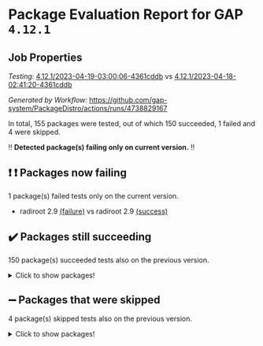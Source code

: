 # Package Evaluation Report for GAP `4.12.1`

## Job Properties

*Testing:* [4.12.1/2023-04-19-03:00:06-4361cddb](https://github.com/gap-system/PackageDistro/blob/data/reports/4.12.1/2023-04-19-03:00:06-4361cddb) vs [4.12.1/2023-04-18-02:41:20-4361cddb](https://github.com/gap-system/PackageDistro/blob/data/reports/4.12.1/2023-04-18-02:41:20-4361cddb)

*Generated by Workflow:* https://github.com/gap-system/PackageDistro/actions/runs/4738829167

In total, 155 packages were tested, out of which 150 succeeded, 1 failed and 4 were skipped.

:bangbang: **Detected package(s) failing only on current version.** :bangbang:

## :exclamation: :exclamation: Packages now failing

1 package(s) failed tests only on the current version.
- radiroot 2.9 [(failure)](https://github.com/gap-system/PackageDistro/actions/runs/4738829167/jobs/8413274867) vs radiroot 2.9 [(success)](https://github.com/gap-system/PackageDistro/actions/runs/4727841035/jobs/8388993463)

## :heavy_check_mark: Packages still succeeding

150 package(s) succeeded tests also on the previous version.
<details><summary>Click to show packages!</summary>

- 4ti2interface 2023.02-04 [(success)](https://github.com/gap-system/PackageDistro/actions/runs/4738829167/jobs/8413264868)
- ace 5.6.2 [(success)](https://github.com/gap-system/PackageDistro/actions/runs/4738829167/jobs/8413264966)
- aclib 1.3.2 [(success)](https://github.com/gap-system/PackageDistro/actions/runs/4738829167/jobs/8413265058)
- agt 0.3.1 [(success)](https://github.com/gap-system/PackageDistro/actions/runs/4738829167/jobs/8413265127)
- alnuth 3.2.1 [(success)](https://github.com/gap-system/PackageDistro/actions/runs/4738829167/jobs/8413265207)
- anupq 3.3.0 [(success)](https://github.com/gap-system/PackageDistro/actions/runs/4738829167/jobs/8413265286)
- atlasrep 2.1.6 [(success)](https://github.com/gap-system/PackageDistro/actions/runs/4738829167/jobs/8413265366)
- autodoc 2022.10.20 [(success)](https://github.com/gap-system/PackageDistro/actions/runs/4738829167/jobs/8413265448)
- automata 1.15 [(success)](https://github.com/gap-system/PackageDistro/actions/runs/4738829167/jobs/8413265519)
- automgrp 1.3.2 [(success)](https://github.com/gap-system/PackageDistro/actions/runs/4738829167/jobs/8413265595)
- autpgrp 1.11 [(success)](https://github.com/gap-system/PackageDistro/actions/runs/4738829167/jobs/8413265681)
- cap 2023.04-04 [(success)](https://github.com/gap-system/PackageDistro/actions/runs/4738829167/jobs/8413265765)
- caratinterface 2.3.5 [(success)](https://github.com/gap-system/PackageDistro/actions/runs/4738829167/jobs/8413265891)
- cddinterface 2022.11.01 [(success)](https://github.com/gap-system/PackageDistro/actions/runs/4738829167/jobs/8413265965)
- circle 1.6.6 [(success)](https://github.com/gap-system/PackageDistro/actions/runs/4738829167/jobs/8413266059)
- classicpres 1.22 [(success)](https://github.com/gap-system/PackageDistro/actions/runs/4738829167/jobs/8413266136)
- cohomolo 1.6.11 [(success)](https://github.com/gap-system/PackageDistro/actions/runs/4738829167/jobs/8413266199)
- congruence 1.2.5 [(success)](https://github.com/gap-system/PackageDistro/actions/runs/4738829167/jobs/8413266267)
- corelg 1.56 [(success)](https://github.com/gap-system/PackageDistro/actions/runs/4738829167/jobs/8413266323)
- crime 1.6 [(success)](https://github.com/gap-system/PackageDistro/actions/runs/4738829167/jobs/8413266430)
- crisp 1.4.6 [(success)](https://github.com/gap-system/PackageDistro/actions/runs/4738829167/jobs/8413266523)
- crypting 0.10.4 [(success)](https://github.com/gap-system/PackageDistro/actions/runs/4738829167/jobs/8413266644)
- cryst 4.1.26 [(success)](https://github.com/gap-system/PackageDistro/actions/runs/4738829167/jobs/8413266729)
- crystcat 1.1.10 [(success)](https://github.com/gap-system/PackageDistro/actions/runs/4738829167/jobs/8413266810)
- ctbllib 1.3.5 [(success)](https://github.com/gap-system/PackageDistro/actions/runs/4738829167/jobs/8413266893)
- cubefree 1.19 [(success)](https://github.com/gap-system/PackageDistro/actions/runs/4738829167/jobs/8413266988)
- curlinterface 2.3.1 [(success)](https://github.com/gap-system/PackageDistro/actions/runs/4738829167/jobs/8413267154)
- cvec 2.8.1 [(success)](https://github.com/gap-system/PackageDistro/actions/runs/4738829167/jobs/8413267308)
- datastructures 0.3.0 [(success)](https://github.com/gap-system/PackageDistro/actions/runs/4738829167/jobs/8413267399)
- deepthought 1.0.6 [(success)](https://github.com/gap-system/PackageDistro/actions/runs/4738829167/jobs/8413267505)
- design 1.8 [(success)](https://github.com/gap-system/PackageDistro/actions/runs/4738829167/jobs/8413267576)
- difsets 2.3.1 [(success)](https://github.com/gap-system/PackageDistro/actions/runs/4738829167/jobs/8413267667)
- digraphs 1.6.2 [(success)](https://github.com/gap-system/PackageDistro/actions/runs/4738829167/jobs/8413267765)
- edim 1.3.7 [(success)](https://github.com/gap-system/PackageDistro/actions/runs/4738829167/jobs/8413267868)
- example 4.3.4 [(success)](https://github.com/gap-system/PackageDistro/actions/runs/4738829167/jobs/8413267955)
- examplesforhomalg 2023.02-04 [(success)](https://github.com/gap-system/PackageDistro/actions/runs/4738829167/jobs/8413268039)
- factint 1.6.3 [(success)](https://github.com/gap-system/PackageDistro/actions/runs/4738829167/jobs/8413268112)
- ferret 1.0.9 [(success)](https://github.com/gap-system/PackageDistro/actions/runs/4738829167/jobs/8413268183)
- fga 1.5.0 [(success)](https://github.com/gap-system/PackageDistro/actions/runs/4738829167/jobs/8413268283)
- fining 1.5.5 [(success)](https://github.com/gap-system/PackageDistro/actions/runs/4738829167/jobs/8413268359)
- float 1.0.3 [(success)](https://github.com/gap-system/PackageDistro/actions/runs/4738829167/jobs/8413268434)
- format 1.4.3 [(success)](https://github.com/gap-system/PackageDistro/actions/runs/4738829167/jobs/8413268519)
- forms 1.2.9 [(success)](https://github.com/gap-system/PackageDistro/actions/runs/4738829167/jobs/8413268603)
- fplsa 1.2.6 [(success)](https://github.com/gap-system/PackageDistro/actions/runs/4738829167/jobs/8413268685)
- fr 2.4.12 [(success)](https://github.com/gap-system/PackageDistro/actions/runs/4738829167/jobs/8413268809)
- francy 2.0.3 [(success)](https://github.com/gap-system/PackageDistro/actions/runs/4738829167/jobs/8413268882)
- fwtree 1.3 [(success)](https://github.com/gap-system/PackageDistro/actions/runs/4738829167/jobs/8413268959)
- gapdoc 1.6.6 [(success)](https://github.com/gap-system/PackageDistro/actions/runs/4738829167/jobs/8413269049)
- gauss 2023.02-04 [(success)](https://github.com/gap-system/PackageDistro/actions/runs/4738829167/jobs/8413269125)
- gaussforhomalg 2023.02-04 [(success)](https://github.com/gap-system/PackageDistro/actions/runs/4738829167/jobs/8413269328)
- gbnp 1.0.5 [(success)](https://github.com/gap-system/PackageDistro/actions/runs/4738829167/jobs/8413269435)
- generalizedmorphismsforcap 2023.03-01 [(success)](https://github.com/gap-system/PackageDistro/actions/runs/4738829167/jobs/8413269607)
- genss 1.6.8 [(success)](https://github.com/gap-system/PackageDistro/actions/runs/4738829167/jobs/8413269708)
- gradedmodules 2023.02-04 [(success)](https://github.com/gap-system/PackageDistro/actions/runs/4738829167/jobs/8413269805)
- gradedringforhomalg 2023.02-04 [(success)](https://github.com/gap-system/PackageDistro/actions/runs/4738829167/jobs/8413269906)
- grape 4.9.0 [(success)](https://github.com/gap-system/PackageDistro/actions/runs/4738829167/jobs/8413269997)
- groupoids 1.73 [(success)](https://github.com/gap-system/PackageDistro/actions/runs/4738829167/jobs/8413270113)
- grpconst 2.6.4 [(success)](https://github.com/gap-system/PackageDistro/actions/runs/4738829167/jobs/8413270215)
- guarana 0.96.3 [(success)](https://github.com/gap-system/PackageDistro/actions/runs/4738829167/jobs/8413270319)
- guava 3.18 [(success)](https://github.com/gap-system/PackageDistro/actions/runs/4738829167/jobs/8413270427)
- hap 1.55 [(success)](https://github.com/gap-system/PackageDistro/actions/runs/4738829167/jobs/8413270537)
- hapcryst 0.1.15 [(success)](https://github.com/gap-system/PackageDistro/actions/runs/4738829167/jobs/8413270651)
- hecke 1.5.3 [(success)](https://github.com/gap-system/PackageDistro/actions/runs/4738829167/jobs/8413270772)
- help 3.5 [(success)](https://github.com/gap-system/PackageDistro/actions/runs/4738829167/jobs/8413270879)
- homalg 2023.02-05 [(success)](https://github.com/gap-system/PackageDistro/actions/runs/4738829167/jobs/8413270969)
- homalgtocas 2023.02-04 [(success)](https://github.com/gap-system/PackageDistro/actions/runs/4738829167/jobs/8413271107)
- idrel 2.45 [(success)](https://github.com/gap-system/PackageDistro/actions/runs/4738829167/jobs/8413271214)
- images 1.3.1 [(success)](https://github.com/gap-system/PackageDistro/actions/runs/4738829167/jobs/8413271322)
- intpic 0.3.0 [(success)](https://github.com/gap-system/PackageDistro/actions/runs/4738829167/jobs/8413271393)
- io 4.8.1 [(success)](https://github.com/gap-system/PackageDistro/actions/runs/4738829167/jobs/8413271481)
- io_forhomalg 2023.02-04 [(success)](https://github.com/gap-system/PackageDistro/actions/runs/4738829167/jobs/8413271584)
- irredsol 1.4.4 [(success)](https://github.com/gap-system/PackageDistro/actions/runs/4738829167/jobs/8413271699)
- json 2.1.1 [(success)](https://github.com/gap-system/PackageDistro/actions/runs/4738829167/jobs/8413271789)
- jupyterkernel 1.5.0 [(success)](https://github.com/gap-system/PackageDistro/actions/runs/4738829167/jobs/8413271884)
- jupyterviz 1.5.6 [(success)](https://github.com/gap-system/PackageDistro/actions/runs/4738829167/jobs/8413271971)
- kan 1.35 [(success)](https://github.com/gap-system/PackageDistro/actions/runs/4738829167/jobs/8413272041)
- kbmag 1.5.11 [(success)](https://github.com/gap-system/PackageDistro/actions/runs/4738829167/jobs/8413272127)
- laguna 3.9.6 [(success)](https://github.com/gap-system/PackageDistro/actions/runs/4738829167/jobs/8413272194)
- liealgdb 2.2.1 [(success)](https://github.com/gap-system/PackageDistro/actions/runs/4738829167/jobs/8413272282)
- liepring 2.8 [(success)](https://github.com/gap-system/PackageDistro/actions/runs/4738829167/jobs/8413272369)
- liering 2.4.2 [(success)](https://github.com/gap-system/PackageDistro/actions/runs/4738829167/jobs/8413272455)
- linearalgebraforcap 2023.03-06 [(success)](https://github.com/gap-system/PackageDistro/actions/runs/4738829167/jobs/8413272541)
- localizeringforhomalg 2023.02-04 [(success)](https://github.com/gap-system/PackageDistro/actions/runs/4738829167/jobs/8413272624)
- loops 3.4.3 [(success)](https://github.com/gap-system/PackageDistro/actions/runs/4738829167/jobs/8413272708)
- lpres 1.0.3 [(success)](https://github.com/gap-system/PackageDistro/actions/runs/4738829167/jobs/8413272786)
- majoranaalgebras 1.5.1 [(success)](https://github.com/gap-system/PackageDistro/actions/runs/4738829167/jobs/8413272861)
- mapclass 1.4.6 [(success)](https://github.com/gap-system/PackageDistro/actions/runs/4738829167/jobs/8413272960)
- matgrp 0.70 [(success)](https://github.com/gap-system/PackageDistro/actions/runs/4738829167/jobs/8413273054)
- matricesforhomalg 2023.02-04 [(success)](https://github.com/gap-system/PackageDistro/actions/runs/4738829167/jobs/8413273146)
- modisom 2.5.4 [(success)](https://github.com/gap-system/PackageDistro/actions/runs/4738829167/jobs/8413273224)
- modulepresentationsforcap 2023.03-01 [(success)](https://github.com/gap-system/PackageDistro/actions/runs/4738829167/jobs/8413273315)
- modules 2023.02-04 [(success)](https://github.com/gap-system/PackageDistro/actions/runs/4738829167/jobs/8413273388)
- monoidalcategories 2023.04-01 [(success)](https://github.com/gap-system/PackageDistro/actions/runs/4738829167/jobs/8413273462)
- nconvex 2022.09-01 [(success)](https://github.com/gap-system/PackageDistro/actions/runs/4738829167/jobs/8413273557)
- nilmat 1.4.2 [(success)](https://github.com/gap-system/PackageDistro/actions/runs/4738829167/jobs/8413273653)
- nock 1.5 [(success)](https://github.com/gap-system/PackageDistro/actions/runs/4738829167/jobs/8413273733)
- normalizinterface 1.3.5 [(success)](https://github.com/gap-system/PackageDistro/actions/runs/4738829167/jobs/8413273821)
- nq 2.5.10 [(success)](https://github.com/gap-system/PackageDistro/actions/runs/4738829167/jobs/8413273907)
- numericalsgps 1.3.1 [(success)](https://github.com/gap-system/PackageDistro/actions/runs/4738829167/jobs/8413273994)
- openmath 11.5.3 [(success)](https://github.com/gap-system/PackageDistro/actions/runs/4738829167/jobs/8413274057)
- orb 4.9.0 [(success)](https://github.com/gap-system/PackageDistro/actions/runs/4738829167/jobs/8413274128)
- packagemanager 1.4.1 [(success)](https://github.com/gap-system/PackageDistro/actions/runs/4738829167/jobs/8413274208)
- patternclass 2.4.3 [(success)](https://github.com/gap-system/PackageDistro/actions/runs/4738829167/jobs/8413274290)
- permut 2.0.4 [(success)](https://github.com/gap-system/PackageDistro/actions/runs/4738829167/jobs/8413274357)
- polenta 1.3.10 [(success)](https://github.com/gap-system/PackageDistro/actions/runs/4738829167/jobs/8413274411)
- polymaking 0.8.6 [(success)](https://github.com/gap-system/PackageDistro/actions/runs/4738829167/jobs/8413274476)
- primgrp 3.4.4 [(success)](https://github.com/gap-system/PackageDistro/actions/runs/4738829167/jobs/8413274553)
- profiling 2.5.2 [(success)](https://github.com/gap-system/PackageDistro/actions/runs/4738829167/jobs/8413274637)
- qpa 1.34 [(success)](https://github.com/gap-system/PackageDistro/actions/runs/4738829167/jobs/8413274715)
- quagroup 1.8.3 [(success)](https://github.com/gap-system/PackageDistro/actions/runs/4738829167/jobs/8413274790)
- rcwa 4.7.1 [(success)](https://github.com/gap-system/PackageDistro/actions/runs/4738829167/jobs/8413274930)
- rds 1.8 [(success)](https://github.com/gap-system/PackageDistro/actions/runs/4738829167/jobs/8413275021)
- recog 1.4.2 [(success)](https://github.com/gap-system/PackageDistro/actions/runs/4738829167/jobs/8413275101)
- repndecomp 1.3.0 [(success)](https://github.com/gap-system/PackageDistro/actions/runs/4738829167/jobs/8413275171)
- repsn 3.1.1 [(success)](https://github.com/gap-system/PackageDistro/actions/runs/4738829167/jobs/8413275264)
- resclasses 4.7.3 [(success)](https://github.com/gap-system/PackageDistro/actions/runs/4738829167/jobs/8413275336)
- ringsforhomalg 2023.02-05 [(success)](https://github.com/gap-system/PackageDistro/actions/runs/4738829167/jobs/8413275409)
- sco 2023.02-04 [(success)](https://github.com/gap-system/PackageDistro/actions/runs/4738829167/jobs/8413275474)
- scscp 2.4.1 [(success)](https://github.com/gap-system/PackageDistro/actions/runs/4738829167/jobs/8413275570)
- semigroups 5.2.1 [(success)](https://github.com/gap-system/PackageDistro/actions/runs/4738829167/jobs/8413275654)
- sglppow 2.3 [(success)](https://github.com/gap-system/PackageDistro/actions/runs/4738829167/jobs/8413275754)
- sgpviz 0.999.5 [(success)](https://github.com/gap-system/PackageDistro/actions/runs/4738829167/jobs/8413275836)
- simpcomp 2.1.14 [(success)](https://github.com/gap-system/PackageDistro/actions/runs/4738829167/jobs/8413275897)
- singular 2023.02.09 [(success)](https://github.com/gap-system/PackageDistro/actions/runs/4738829167/jobs/8413275968)
- sl2reps 1.1 [(success)](https://github.com/gap-system/PackageDistro/actions/runs/4738829167/jobs/8413276049)
- sla 1.5.3 [(success)](https://github.com/gap-system/PackageDistro/actions/runs/4738829167/jobs/8413276142)
- smallgrp 1.5.2 [(success)](https://github.com/gap-system/PackageDistro/actions/runs/4738829167/jobs/8413276227)
- smallsemi 0.6.13 [(success)](https://github.com/gap-system/PackageDistro/actions/runs/4738829167/jobs/8413276369)
- sonata 2.9.6 [(success)](https://github.com/gap-system/PackageDistro/actions/runs/4738829167/jobs/8413276456)
- sophus 1.27 [(success)](https://github.com/gap-system/PackageDistro/actions/runs/4738829167/jobs/8413276553)
- spinsym 1.5.2 [(success)](https://github.com/gap-system/PackageDistro/actions/runs/4738829167/jobs/8413276673)
- standardff 0.9.4 [(success)](https://github.com/gap-system/PackageDistro/actions/runs/4738829167/jobs/8413276782)
- symbcompcc 1.3.2 [(success)](https://github.com/gap-system/PackageDistro/actions/runs/4738829167/jobs/8413276925)
- thelma 1.3 [(success)](https://github.com/gap-system/PackageDistro/actions/runs/4738829167/jobs/8413277044)
- tomlib 1.2.9 [(success)](https://github.com/gap-system/PackageDistro/actions/runs/4738829167/jobs/8413277117)
- toolsforhomalg 2023.03-01 [(success)](https://github.com/gap-system/PackageDistro/actions/runs/4738829167/jobs/8413277196)
- toric 1.9.5 [(success)](https://github.com/gap-system/PackageDistro/actions/runs/4738829167/jobs/8413277288)
- toricvarieties 2022.07.13 [(success)](https://github.com/gap-system/PackageDistro/actions/runs/4738829167/jobs/8413277439)
- transgrp 3.6.4 [(success)](https://github.com/gap-system/PackageDistro/actions/runs/4738829167/jobs/8413277522)
- ugaly 4.0.3 [(success)](https://github.com/gap-system/PackageDistro/actions/runs/4738829167/jobs/8413277613)
- unipot 1.5 [(success)](https://github.com/gap-system/PackageDistro/actions/runs/4738829167/jobs/8413277672)
- unitlib 4.2.0 [(success)](https://github.com/gap-system/PackageDistro/actions/runs/4738829167/jobs/8413277736)
- utils 0.82 [(success)](https://github.com/gap-system/PackageDistro/actions/runs/4738829167/jobs/8413277828)
- uuid 0.7 [(success)](https://github.com/gap-system/PackageDistro/actions/runs/4738829167/jobs/8413277921)
- walrus 0.9991 [(success)](https://github.com/gap-system/PackageDistro/actions/runs/4738829167/jobs/8413278007)
- wedderga 4.10.3 [(success)](https://github.com/gap-system/PackageDistro/actions/runs/4738829167/jobs/8413278103)
- xmod 2.91 [(success)](https://github.com/gap-system/PackageDistro/actions/runs/4738829167/jobs/8413278211)
- xmodalg 1.23 [(success)](https://github.com/gap-system/PackageDistro/actions/runs/4738829167/jobs/8413278311)
- yangbaxter 0.10.3 [(success)](https://github.com/gap-system/PackageDistro/actions/runs/4738829167/jobs/8413278386)
- zeromqinterface 0.14 [(success)](https://github.com/gap-system/PackageDistro/actions/runs/4738829167/jobs/8413278480)
</details>

## :heavy_minus_sign: Packages that were skipped

4 package(s) skipped tests also on the previous version.
<details><summary>Click to show packages!</summary>

- browse 1.8.21 [(skipped)](https://github.com/gap-system/PackageDistro/actions/runs/4738829167/jobs/8413081874)
- itc 1.5.1 [(skipped)](https://github.com/gap-system/PackageDistro/actions/runs/4738829167/jobs/8413081874)
- polycyclic 2.16 [(skipped)](https://github.com/gap-system/PackageDistro/actions/runs/4738829167/jobs/8413081874)
- xgap 4.31 [(skipped)](https://github.com/gap-system/PackageDistro/actions/runs/4738829167/jobs/8413081874)
</details>


